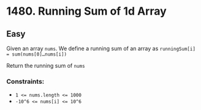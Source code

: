 # 1480. Running Sum of 1d Array

## Easy

Given an array `nums`. We define a running sum of an array as `runningSum[i] = sum(nums[0]…nums[i])`

Return the running sum of `nums`

### Constraints:

- `1 <= nums.length <= 1000`
- `-10^6 <= nums[i] <= 10^6`
